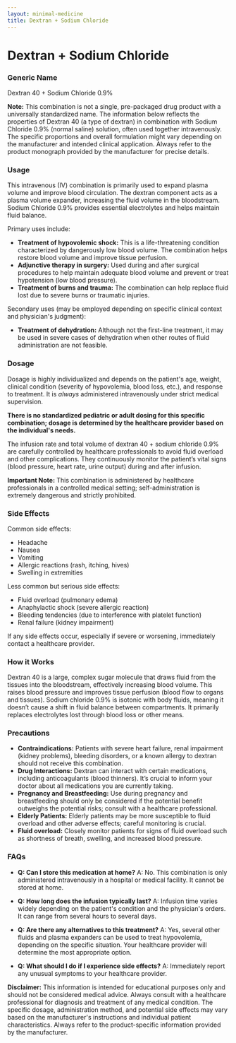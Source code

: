 ```yaml
---
layout: minimal-medicine
title: Dextran + Sodium Chloride
---
```


# Dextran + Sodium Chloride
### Generic Name
Dextran 40 + Sodium Chloride 0.9%

**Note:**  This combination is not a single, pre-packaged drug product with a universally standardized name.  The information below reflects the properties of Dextran 40 (a type of dextran) in combination with Sodium Chloride 0.9% (normal saline) solution, often used together intravenously.  The specific proportions and overall formulation might vary depending on the manufacturer and intended clinical application.  Always refer to the product monograph provided by the manufacturer for precise details.


### Usage

This intravenous (IV) combination is primarily used to expand plasma volume and improve blood circulation.  The dextran component acts as a plasma volume expander, increasing the fluid volume in the bloodstream.  Sodium Chloride 0.9% provides essential electrolytes and helps maintain fluid balance.  

Primary uses include:

* **Treatment of hypovolemic shock:**  This is a life-threatening condition characterized by dangerously low blood volume.  The combination helps restore blood volume and improve tissue perfusion.
* **Adjunctive therapy in surgery:** Used during and after surgical procedures to help maintain adequate blood volume and prevent or treat hypotension (low blood pressure).
* **Treatment of burns and trauma:** The combination can help replace fluid lost due to severe burns or traumatic injuries.


Secondary uses (may be employed depending on specific clinical context and physician's judgment):

* **Treatment of dehydration:** Although not the first-line treatment, it may be used in severe cases of dehydration when other routes of fluid administration are not feasible.



### Dosage

Dosage is highly individualized and depends on the patient's age, weight, clinical condition (severity of hypovolemia, blood loss, etc.), and response to treatment.  It is *always* administered intravenously under strict medical supervision.

**There is no standardized pediatric or adult dosing for this specific combination; dosage is determined by the healthcare provider based on the individual's needs.**

The infusion rate and total volume of dextran 40 + sodium chloride 0.9% are carefully controlled by healthcare professionals to avoid fluid overload and other complications.  They continuously monitor the patient’s vital signs (blood pressure, heart rate, urine output) during and after infusion.

**Important Note:** This combination is administered by healthcare professionals in a controlled medical setting; self-administration is extremely dangerous and strictly prohibited.


### Side Effects

Common side effects:

* Headache
* Nausea
* Vomiting
* Allergic reactions (rash, itching, hives)
* Swelling in extremities


Less common but serious side effects:

* Fluid overload (pulmonary edema)
* Anaphylactic shock (severe allergic reaction)
* Bleeding tendencies (due to interference with platelet function)
* Renal failure (kidney impairment)

If any side effects occur, especially if severe or worsening, immediately contact a healthcare provider.


### How it Works

Dextran 40 is a large, complex sugar molecule that draws fluid from the tissues into the bloodstream, effectively increasing blood volume.  This raises blood pressure and improves tissue perfusion (blood flow to organs and tissues). Sodium chloride 0.9% is isotonic with body fluids, meaning it doesn’t cause a shift in fluid balance between compartments.  It primarily replaces electrolytes lost through blood loss or other means.


### Precautions

* **Contraindications:**  Patients with severe heart failure, renal impairment (kidney problems), bleeding disorders, or a known allergy to dextran should not receive this combination.
* **Drug Interactions:**  Dextran can interact with certain medications, including anticoagulants (blood thinners).  It’s crucial to inform your doctor about all medications you are currently taking.
* **Pregnancy and Breastfeeding:**  Use during pregnancy and breastfeeding should only be considered if the potential benefit outweighs the potential risks; consult with a healthcare professional.
* **Elderly Patients:**  Elderly patients may be more susceptible to fluid overload and other adverse effects; careful monitoring is crucial.
* **Fluid overload:**  Closely monitor patients for signs of fluid overload such as shortness of breath, swelling, and increased blood pressure.


### FAQs

* **Q: Can I store this medication at home?**  A: No. This combination is only administered intravenously in a hospital or medical facility. It cannot be stored at home.

* **Q: How long does the infusion typically last?** A: Infusion time varies widely depending on the patient's condition and the physician's orders. It can range from several hours to several days.

* **Q: Are there any alternatives to this treatment?** A: Yes, several other fluids and plasma expanders can be used to treat hypovolemia, depending on the specific situation. Your healthcare provider will determine the most appropriate option.

* **Q: What should I do if I experience side effects?** A: Immediately report any unusual symptoms to your healthcare provider.


**Disclaimer:**  This information is intended for educational purposes only and should not be considered medical advice.  Always consult with a healthcare professional for diagnosis and treatment of any medical condition. The specific dosage, administration method, and potential side effects may vary based on the manufacturer's instructions and individual patient characteristics.  Always refer to the product-specific information provided by the manufacturer.
